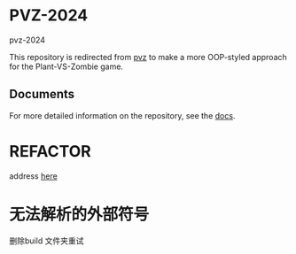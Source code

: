 # PVZ-2024

 pvz-2024

 This repository is redirected from [pvz](https://github.com/liuhanzuo/pvz2024) to make a more OOP-styled approach for the Plant-VS-Zombie game.

## Documents

For more detailed information on the repository, see the [docs](/docs/README.md).

# REFACTOR

address [here]()


# 无法解析的外部符号

删除build 文件夹重试
